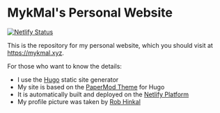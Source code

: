# MykMal's Personal Website

[![Netlify Status](https://api.netlify.com/api/v1/badges/1c991dde-28e3-4553-b6ae-89ad07613d84/deploy-status)](https://app.netlify.com/sites/mykmal/deploys)

This is the repository for my personal website, which you should visit at <https://mykmal.xyz>.

For those who want to know the details:

- I use the [Hugo](https://gohugo.io/) static site generator
- My site is based on the [PaperMod Theme](https://github.com/adityatelange/hugo-PaperMod) for Hugo
- It is automatically built and deployed on the [Netlify Platform](https://www.netlify.com/)
- My profile picture was taken by [Rob Hinkal](https://robhinkal.wixsite.com/robhinkal)
